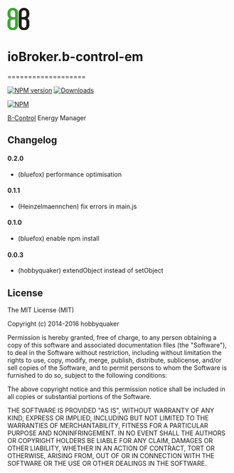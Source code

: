 ![Logo](admin/bcontrol.png)
# ioBroker.b-control-em
===================

[![NPM version](http://img.shields.io/npm/v/iobroker.bcontrol.svg)](https://www.npmjs.com/package/iobroker.bcontrol)
[![Downloads](https://img.shields.io/npm/dm/iobroker.bcontrol.svg)](https://www.npmjs.com/package/iobroker.bcontrol)

[![NPM](https://nodei.co/npm/iobroker.bcontrol.png?downloads=true)](https://nodei.co/npm/iobroker.bcontrol/)

[B-Control](http://www.b-control.com/) Energy Manager

## Changelog
#### 0.2.0
* (bluefox) performance optimisation

#### 0.1.1
* (Heinzelmaennchen) fix errors in main.js

#### 0.1.0
* (bluefox) enable npm install

#### 0.0.3
* (hobbyquaker) extendObject instead of setObject

## License

The MIT License (MIT)

Copyright (c) 2014-2016 hobbyquaker

Permission is hereby granted, free of charge, to any person obtaining a copy
of this software and associated documentation files (the "Software"), to deal
in the Software without restriction, including without limitation the rights
to use, copy, modify, merge, publish, distribute, sublicense, and/or sell
copies of the Software, and to permit persons to whom the Software is
furnished to do so, subject to the following conditions:

The above copyright notice and this permission notice shall be included in
all copies or substantial portions of the Software.

THE SOFTWARE IS PROVIDED "AS IS", WITHOUT WARRANTY OF ANY KIND, EXPRESS OR
IMPLIED, INCLUDING BUT NOT LIMITED TO THE WARRANTIES OF MERCHANTABILITY,
FITNESS FOR A PARTICULAR PURPOSE AND NONINFRINGEMENT. IN NO EVENT SHALL THE
AUTHORS OR COPYRIGHT HOLDERS BE LIABLE FOR ANY CLAIM, DAMAGES OR OTHER
LIABILITY, WHETHER IN AN ACTION OF CONTRACT, TORT OR OTHERWISE, ARISING FROM,
OUT OF OR IN CONNECTION WITH THE SOFTWARE OR THE USE OR OTHER DEALINGS IN
THE SOFTWARE.
